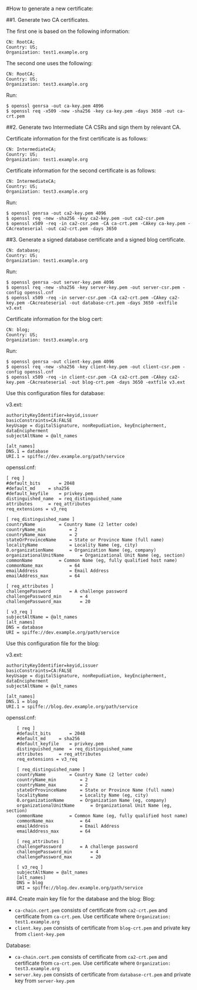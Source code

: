 
#How to generate a new certificate:

##1. Generate two CA certificates.

The first one is based on the following information:
```
CN: RootCA; 
Country: US; 
Organization: test1.example.org
```

The second one uses the following:
```
CN: RootCA; 
Country: US; 
Organization: test3.example.org
```

Run:
```
$ openssl genrsa -out ca-key.pem 4096
$ openssl req -x509 -new -sha256 -key ca-key.pem -days 3650 -out ca-crt.pem
```

##2. Generate two Intermediate CA CSRs and sign them by relevant CA.

Certificate information for the first certificate is as follows:
```
CN: IntermediateCA; 
Country: US; 
Organization: test1.example.org
```

Certificate information for the second certificate is as follows:
```
CN: IntermediateCA; 
Country: US; 
Organization: test3.example.org
```

Run:
```
$ openssl genrsa -out ca2-key.pem 4096
$ openssl req -new -sha256 -key ca2-key.pem -out ca2-csr.pem
$ openssl x509 -req -in ca2-csr.pem -CA ca-crt.pem -CAkey ca-key.pem -CAcreateserial -out ca2-crt.pem -days 3650
```

##3. Generate a signed database certificate and a signed blog certificate.

```
CN: database; 
Country: US; 
Organization: test1.example.org
```
Run:
```
$ openssl genrsa -out server-key.pem 4096
$ openssl req -new -sha256 -key server-key.pem -out server-csr.pem -config openssl.cnf
$ openssl x509 -req -in server-csr.pem -CA ca2-crt.pem -CAkey ca2-key.pem -CAcreateserial -out database-crt.pem -days 3650 -extfile v3.ext
```

Certificate information for the blog cert:
```
CN: blog; 
Country: US; 
Organization: test3.example.org
```
Run:
```
$ openssl genrsa -out client-key.pem 4096
$ openssl req -new -sha256 -key client-key.pem -out client-csr.pem -config openssl.cnf
$ openssl x509 -req -in client-csr.pem -CA ca2-crt.pem -CAkey ca2-key.pem -CAcreateserial -out blog-crt.pem -days 3650 -extfile v3.ext
```
Use this configuration files for database:

v3.ext:
```
authorityKeyIdentifier=keyid,issuer
basicConstraints=CA:FALSE
keyUsage = digitalSignature, nonRepudiation, keyEncipherment, dataEncipherment
subjectAltName = @alt_names

[alt_names]
DNS.1 = database
URI.1 = spiffe://dev.example.org/path/service
```
    
openssl.cnf:
```
[ req ]
#default_bits		= 2048
#default_md		= sha256
#default_keyfile 	= privkey.pem
distinguished_name	= req_distinguished_name
attributes		= req_attributes
req_extensions = v3_req

[ req_distinguished_name ]
countryName			= Country Name (2 letter code)
countryName_min			= 2
countryName_max			= 2
stateOrProvinceName		= State or Province Name (full name)
localityName			= Locality Name (eg, city)
0.organizationName		= Organization Name (eg, company)
organizationalUnitName		= Organizational Unit Name (eg, section)
commonName			= Common Name (eg, fully qualified host name)
commonName_max			= 64
emailAddress			= Email Address
emailAddress_max		= 64

[ req_attributes ]
challengePassword		= A challenge password
challengePassword_min		= 4
challengePassword_max		= 20

[ v3_req ]
subjectAltName = @alt_names
[alt_names]
DNS = database
URI = spiffe://dev.example.org/path/service
```

Use this configuration file for the blog:

v3.ext:
```
authorityKeyIdentifier=keyid,issuer
basicConstraints=CA:FALSE
keyUsage = digitalSignature, nonRepudiation, keyEncipherment, dataEncipherment
subjectAltName = @alt_names

[alt_names]
DNS.1 = blog
URI.1 = spiffe://blog.dev.example.org/path/service
```

openssl.cnf:
```
    [ req ]
    #default_bits		= 2048
    #default_md		= sha256
    #default_keyfile 	= privkey.pem
    distinguished_name	= req_distinguished_name
    attributes		= req_attributes
    req_extensions = v3_req

    [ req_distinguished_name ]
    countryName			= Country Name (2 letter code)
    countryName_min			= 2
    countryName_max			= 2
    stateOrProvinceName		= State or Province Name (full name)
    localityName			= Locality Name (eg, city)
    0.organizationName		= Organization Name (eg, company)
    organizationalUnitName		= Organizational Unit Name (eg, section)
    commonName			= Common Name (eg, fully qualified host name)
    commonName_max			= 64
    emailAddress			= Email Address
    emailAddress_max		= 64

    [ req_attributes ]
    challengePassword		= A challenge password
    challengePassword_min		= 4
    challengePassword_max		= 20

    [ v3_req ]
    subjectAltName = @alt_names
    [alt_names]
    DNS = blog
    URI = spiffe://blog.dev.example.org/path/service
```

##4. Create main key file for the database and the blog:
Blog:
- `ca-chain.cert.pem` consists of certificate from `ca2-crt.pem` and certificate from `ca-crt.pem`. Use certificate where `Organization: test1.example.org`
- `client.key.pem` consists of certificate from `blog-crt.pem` and private key from `client-key.pem`

Database:
- `ca-chain.cert.pem` consists of certificate from `ca2-crt.pem` and certificate from `ca-crt.pem`. Use certificate where `Organization: test3.example.org`
- `server.key.pem` consists of certificate from `database-crt.pem` and private key from `server-key.pem`
